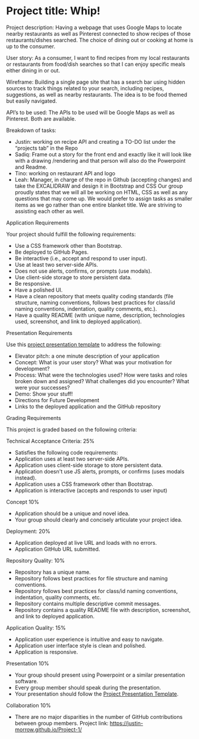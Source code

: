 # Project title: Whip!

Project description: Having a webpage that uses Google 
Maps to locate nearby restaurants as well as Pinterest 
connected to show recipes of those restaurants/dishes 
searched. The choice of dining out or cooking at home is 
up to the consumer.

User story: As a consumer, I want to find recipes from my 
local restaurants or restaurants from food/dish searches 
so that I can enjoy specific meals either dining in or out. 

Wireframe: Building a single page site that has a search 
bar using hidden sources to track things related to your 
search, including recipes, suggestions, as well as nearby 
restaurants. The idea is to be food themed but easily 
navigated. 

API’s to be used: The APIs to be used will be Google Maps 
as well as Pinterest. Both are available. 

Breakdown of tasks:
* Justin: working on recipe API and creating a TO-DO list under the “projects tab” in the Repo
* Sadiq: Frame out a story for the front end and exactly like it will look like with a drawing /rendering and that person will also do the Powerpoint and Readme.
* Tino: working on restaurant API and logo
* Leah: Manager, in charge of the repo in Github (accepting changes) and take the EXCALIDRAW and design it in Bootstrap and CSS
Our group proudly states that we will all be working on 
HTML, CSS as well as any questions that may come up. 
We would prefer to assign tasks as smaller items as we 
go rather than one entire blanket title. We are striving to 
assisting each other as well.

Application Requirements

Your project should fulfill the following requirements:
* Use a CSS framework other than Bootstrap.
* Be deployed to GitHub Pages.
* Be interactive (i.e., accept and respond to user input).
* Use at least two server-side APIs.
* Does not use alerts, confirms, or prompts (use modals).
* Use client-side storage to store persistent data.
* Be responsive.
* Have a polished UI.
* Have a clean repository that meets quality coding standards (file structure, naming conventions, follows best practices for class/id naming conventions, indentation, quality comments, etc.).
* Have a quality README (with unique name, description, technologies used, screenshot, and link to deployed application).

 Presentation Requirements

Use this [project presentation template](https://docs.google.com/presentation/d/1_u8TKy5zW5UlrVQVnyDEZ0unGI2tjQPDEpA0FNuBKAw/edit?usp=sharing) to address the following: 
* Elevator pitch: a one minute description of your application
* Concept: What is your user story? What was your motivation for development?
* Process: What were the technologies used? How were tasks and roles broken down and assigned? What challenges did you encounter? What were your successes?
* Demo: Show your stuff!
* Directions for Future Development
* Links to the deployed application and the GitHub repository

Grading Requirements

This project is graded based on the following criteria:

Technical Acceptance Criteria: 25%

* Satisfies the following code requirements:
* Application uses at least two server-side APIs.
* Application uses client-side storage to store persistent data.
* Application doesn't use JS alerts, prompts, or confirms (uses modals instead).
* Application uses a CSS framework other than Bootstrap.
* Application is interactive (accepts and responds to user input)

Concept 10%
* Application should be a unique and novel idea.
* Your group should clearly and concisely articulate your project idea.

Deployment: 20%
* Application deployed at live URL and loads with no errors.
* Application GitHub URL submitted.

Repository Quality: 10%
* Repository has a unique name.
* Repository follows best practices for file structure and naming conventions.
* Repository follows best practices for class/id naming conventions, indentation, quality comments, etc.
* Repository contains multiple descriptive commit messages.
* Repository contains a quality README file with description, screenshot, and link to deployed application.

Application Quality: 15%
* Application user experience is intuitive and easy to navigate.
* Application user interface style is clean and polished.
* Application is responsive.

Presentation 10%
* Your group should present using Powerpoint or a similar presentation software.
* Every group member should speak during the presentation.
* Your presentation should follow the [Project Presentation Template](https://docs.google.com/presentation/d/1_u8TKy5zW5UlrVQVnyDEZ0unGI2tjQPDEpA0FNuBKAw/edit?usp=sharing).

Collaboration 10%
* There are no major disparities in the number of GitHub contributions between group members.
Project link: https://justin-morrow.github.io/Project-1/
